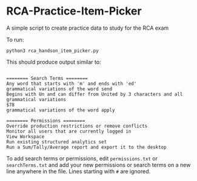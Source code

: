 # RCA-Practice-Item-Picker

A simple script to create practice data to study for the RCA exam

To run:
```
python3 rca_handson_item_picker.py
```
This should produce output similar to:
```

======== Search Terms ========
Any word that starts with 'm' and ends with 'ed'
grammatical variations of the word send
Begins with Un and can differ from United by 3 characters and all grammatical variations
$78
grammatical variations of the word apply

======== Permissions ========
Override production restrictions or remove conflicts
Monitor all users that are currently logged in
View Workspace
Run existing structured analytics set
Run a Sum/Tally/Average report and export it to the desktop
```

To add search terms or permissions, edit `permissions.txt` or `searchTerms.txt` and add your new permissions or search terms on a new line anywhere in the file. Lines starting with `#` are ignored.
